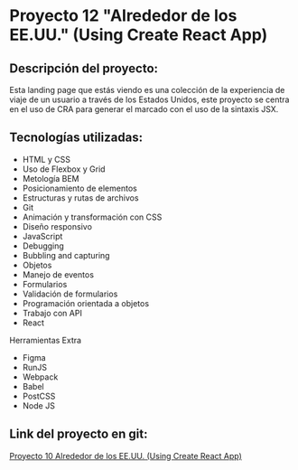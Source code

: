# Proyecto 12 "Alrededor de los EE.UU." (Using Create React App)

## Descripción del proyecto:

Esta landing page que estás viendo es una colección de la experiencia de viaje de un usuario a través de los Estados Unidos, este proyecto se centra en el uso de CRA para generar el marcado con el uso de la sintaxis JSX.

## Tecnologías utilizadas:

- HTML y CSS
- Uso de Flexbox y Grid
- Metología BEM
- Posicionamiento de elementos
- Estructuras y rutas de archivos
- Git
- Animación y transformación con CSS
- Diseño responsivo
- JavaScript
- Debugging
- Bubbling and capturing
- Objetos
- Manejo de eventos
- Formularios
- Validación de formularios
- Programación orientada a objetos
- Trabajo con API
- React

Herramientas Extra

- Figma
- RunJS
- Webpack
- Babel
- PostCSS
- Node JS

## Link del proyecto en git:

[Proyecto 10 Alrededor de los EE.UU. (Using Create React App)](https://github.com/Dimaldon/around-react_es)
